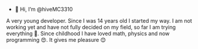- 👋 Hi, I’m @hiveMC3310

A very young developer. 
Since I was 14 years old I started my way. I am not working yet and have not fully decided on my field, so far I am trying everything 👀. 
Since childhood I have loved math, physics and now programming 😍. 
It gives me pleasure 😊
<!---
hiveMC3310/hiveMC3310 is a ✨ special ✨ repository because its `README.md` (this file) appears on your GitHub profile.
You can click the Preview link to take a look at your changes.
--->
